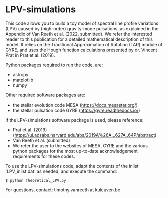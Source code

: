 # LPV-simulations

This code allows you to build a toy model of spectral line profile variations (LPV) caused by (high-order) gravity-mode pulsations, as explained in the Appendix of Van Reeth et al. (2022, submitted). We refer the interested reader to this publication for a detailed mathematical description of this model. It relies on the Traditional Approximation of Rotation (TAR) module of GYRE, and uses the Hough function calculations presented by dr. Vincent Prat in Prat et al. (2019).
    
Python packages required to run the code, are:
- astropy
- matplotlib
- numpy

Other required software packages are:
- the stellar evolution code MESA (https://docs.mesastar.org/)
- the stellar pulsation code GYRE (https://gyre.readthedocs.io/)

If the LPV-simulations software package is used, please reference:
- Prat et al. (2019) (https://ui.adsabs.harvard.edu/abs/2019A%26A...627A..64P/abstract)
- Van Reeth et al. (submitted)
- We refer the user to the websites of MESA, GYRE and the various python packages for the most up-to-date acknowledgement requirements for these codes.
    

To use the LPV-simulations code, adapt the contents of the inlist 'LPV_inlist.dat' as needed, and execute the command:

    $ python Theoretical_LPV.py
    
    
For questions, contact: timothy.vanreeth at kuleuven.be
